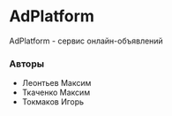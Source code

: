 # AdPlatform

AdPlatform - сервис онлайн-объявлений

### Авторы

- Леонтьев Максим
- Ткаченко Максим
- Токмаков Игорь
